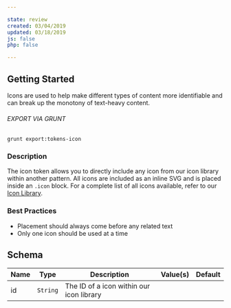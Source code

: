 ```yaml
---

state: review
created: 03/04/2019
updated: 03/18/2019
js: false
php: false

---
```


## Getting Started

Icons are used to help make different types of content more identifiable and can break up the monotony of text-heavy content.

###### EXPORT VIA GRUNT

```
grunt export:tokens-icon
```


### Description

The icon token allows you to directly include any icon from our icon library within another pattern. All icons are included as an inline SVG and is placed inside an `.icon` block. For a complete list of all icons available, refer to our [Icon Library][tokens-icon].


### Best Practices

- Placement should always come before any related text
- Only one icon should be used at a time


## Schema


| Name    | Type      | Description                              | Value(s)  | Default   |
|---------|-----------|------------------------------------------|-----------|-----------|
| id      | `String`  | The ID of a icon within our icon library |           |           |


[tokens-icon]: /patterns/00-meta-20-assets-icons/00-meta-20-assets-icons.html
